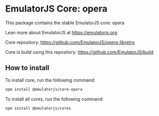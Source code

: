 # EmulatorJS Core: opera

This package contains the stable EmulatorJS core: opera

Lean more about EmulatorJS at https://emulatorjs.org

Core repository:
https://github.com/EmulatorJS/opera-libretro

Core is build using this repository:
https://github.com/EmulatorJS/build

## How to install

To install core, run the following command:

```bash
npm install @emulatorjs/core-opera
```
To install all cores, run the following command:

```bash
npm install @emulatorjs/cores
```

